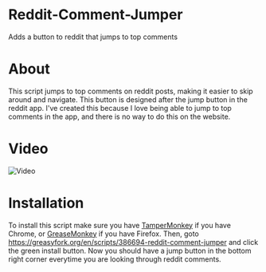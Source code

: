 # Reddit-Comment-Jumper

Adds a button to reddit that jumps to top comments

# About

This script jumps to top comments on reddit posts, making it easier to skip around and navigate. This button is designed after the jump button in the reddit app. I've created this because I love being able to jump to top comments in the app, and there is no way to do this on the website.

# Video

![Video](https://media.giphy.com/media/XGfsJvK2jYQAr9Bs3n/giphy.gif)

# Installation

To install this script make sure you have [TamperMonkey]() if you have Chrome, or [GreaseMonkey]() if you have Firefox. Then, goto https://greasyfork.org/en/scripts/386694-reddit-comment-jumper and click the green install button. Now you should have a jump button in the bottom right corner everytime you are looking through reddit comments.
